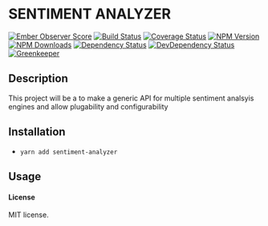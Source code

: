 # SENTIMENT ANALYZER

[![Ember Observer Score](http://emberobserver.com/badges/sentiment-analyzer.svg)](http://emberobserver.com/addons/sentiment-analyzer)
[![Build Status](https://travis-ci.org/devotox/sentiment-analyzer.svg)](http://travis-ci.org/devotox/sentiment-analyzer)
[![Coverage Status](https://codecov.io/gh/devotox/sentiment-analyzer/branch/master/graph/badge.svg)](https://codecov.io/gh/devotox/sentiment-analyzer)
[![NPM Version](https://badge.fury.io/js/sentiment-analyzer.svg)](http://badge.fury.io/js/sentiment-analyzer)
[![NPM Downloads](https://img.shields.io/npm/dm/sentiment-analyzer.svg)](https://www.npmjs.org/package/sentiment-analyzer)
[![Dependency Status](https://david-dm.org/poetic/sentiment-analyzer.svg)](https://david-dm.org/poetic/sentiment-analyzer)
[![DevDependency Status](https://david-dm.org/poetic/sentiment-analyzer/dev-status.svg)](https://david-dm.org/poetic/sentiment-analyzer#info=devDependencies)
[![Greenkeeper](https://badges.greenkeeper.io/devotox/sentiment-analyzer.svg)](https://greenkeeper.io/)

## Description
This project will be a to make a generic API for multiple sentiment analsyis engines and allow plugability and configurability

## Installation
* `yarn add sentiment-analyzer`

## Usage

#### License
MIT license.
